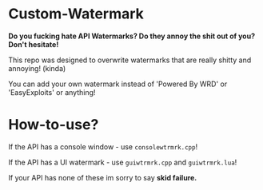 # Custom-Watermark

**Do you fucking hate API Watermarks? Do they annoy the shit out of you?** **Don't hesitate!**

This repo was designed to overwrite watermarks that are really shitty and annoying! (kinda)

You can add your own watermark instead of 'Powered By WRD' or 'EasyExploits' or anything!

# How-to-use?

If the API has a console window - use `consolewtrmrk.cpp`!

If the API has a UI watermark - use `guiwtrmrk.cpp` and `guiwtrmrk.lua`!

If your API has none of these im sorry to say **skid failure.**
